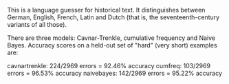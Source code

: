 This is a language guesser for historical text. It distinguishes between
German, English, French, Latin and Dutch (that is, the seventeenth-century
variants of all those).

There are three models: Cavnar-Trenkle, cumulative frequency and Naive Bayes.
Accuracy scores on a held-out set of "hard" (very short) examples are:

cavnartrenkle: 224/2969 errors = 92.46% accuracy
cumfreq: 103/2969 errors = 96.53% accuracy
naivebayes: 142/2969 errors = 95.22% accuracy
